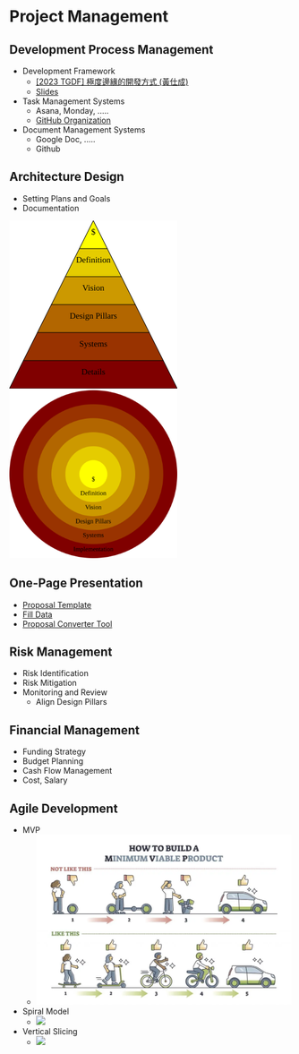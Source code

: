 # Project Management


<div class="slide">

## Development Process Management
* Development Framework
    * [[2023 TGDF] 極度邊緣的開發方式 (黃仕成) ](https://youtu.be/yV0aYkDtqp8)
    * [Slides](https://docs.google.com/presentation/d/1SEad3fuaRG9u78X5sLWwab71ZKbSmEBYQwj0Sv2SYAY/edit)
* Task Management Systems
    * Asana, Monday, .....
    * [GitHub Organization](https://github.com/orgs/)
* Document Management Systems
    * Google Doc, .....
    * Github

</div>

<div class="slide">

## Architecture Design
* Setting Plans and Goals
* Documentation

<img src="Trapezoid.svg" width="300">
<img src="Circles.svg" width="300">

</div>


<div class="slide">

## One-Page Presentation
* [Proposal Template](./proposal.html)
* [Fill Data](./proposal.yml)
* [Proposal Converter Tool](https://shinra.posetmage.com/GameDesign/Tool/Converter.html)

</div>

<div class="slide">

## Risk Management
* Risk Identification
* Risk Mitigation
* Monitoring and Review
  * Align Design Pillars

</div>


<div class="slide">

## Financial Management
* Funding Strategy
* Budget Planning
* Cash Flow Management
* Cost, Salary

</div>


<div class="slide">

## Agile Development

* MVP
  * ![](MVP.webp)
* Spiral Model
  * ![](https://www.bdtask.com/blog/assets/plugins/ckfinder/core/connector/php/uploads/images/xwhat,P20is,P20spiral,P20model,P20for,P20software,P20development.jpg.pagespeed.ic.vL7MBvEhah.webp)
* Vertical Slicing
  * ![](https://upload.wikimedia.org/wikipedia/commons/d/d3/Vertical_slice.png)

</div>